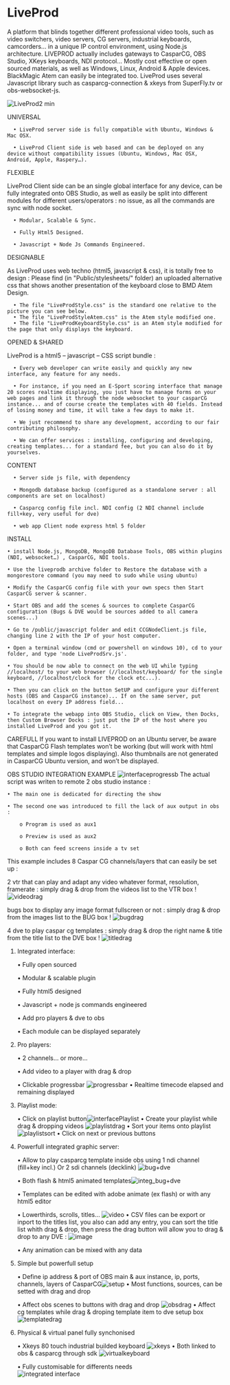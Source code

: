 # LiveProd

A platform that blinds together different professional video tools, such as video switchers, video servers, CG servers, industrial keyboards, camcorders… in a unique IP control environment, using Node.js architecture.
LIVEPROD actually includes gateways to CasparCG, OBS Studio, XKeys keyboards, NDI protocol… Mostly cost effective or open sourced materials, as well as Windows, Linux, Android & Apple devices. BlackMagic Atem can easily be integrated too. LiveProd uses several Javascript library such as casparcg-connection & xkeys from SuperFly.tv or obs-websocket-js.

![LiveProd2 min](https://user-images.githubusercontent.com/33838534/150338040-38de9301-2e7f-4ca9-b1bc-01d54662c860.png)

UNIVERSAL

	  • LiveProd server side is fully compatible with Ubuntu, Windows & Mac OSX.
  
	  • LiveProd Client side is web based and can be deployed on any device without compatibility issues (Ubuntu, Windows, Mac OSX, Android, Apple, Raspery…).

FLEXIBLE 

LiveProd Client side can be an single global interface for any device, can be fully integrated onto OBS Studio, as well as easily be split into different modules for different users/operators : no issue, as all the commands are sync with node socket.

	  • Modular, Scalable & Sync.
  
	  • Fully Html5 Designed.
  
	  • Javascript + Node Js Commands Engineered.
	 
DESIGNABLE

As LiveProd uses web techno (html5, javascript & css), it is totally free to design : Please find (in "Public/stylesheets/" folder) an uploaded alternative css that shows another presentation of the keyboard close to BMD Atem Design. 

	  • The file "LiveProdStyle.css" is the standard one relative to the picture you can see below.
	  • The file "LiveProdStyleAtem.css" is the Atem style modified one.
	  • The file "LiveProdKeyboardStyle.css" is an Atem style modified for the page that only displays the keyboard.

OPENED & SHARED

LiveProd is a html5 – javascript – CSS script bundle : 

	  • Every web developer can write easily and quickly any new interface, any feature for any needs.
	  
	  • For instance, if you need an E-Sport scoring interface that manage 20 scores realtime displaying, you just have to manage forms on your web pages and link it through the node websocket to your casparCG instance... and of course create the templates with 40 fields. Instead of losing money and time, it will take a few days to make it.

	  • We just recommend to share any development, according to our fair contributing philosophy.

	  • We can offer services : installing, configuring and developing, creating templates... for a standard fee, but you can also do it by yourselves.

CONTENT 

	  • Server side js file, with dependency

	  • Mongodb database backup (configured as a standalone server : all components are set on localhost)

	  • Casparcg config file incl. NDI config (2 NDI channel include fill+key, very useful for dve)

	  • web app Client node express html 5 folder

INSTALL

	• install Node.js, MongoDB, MongoDB Database Tools, OBS within plugins (NDI, websocket…) , CasparCG, NDI tools.
	
	• Use the liveprodb archive folder to Restore the database with a mongorestore command (you may need to sudo while using ubuntu)
	
	• Modify the CasparCG config file with your own specs then Start CasparCG server & scanner.
	
	• Start OBS and add the scenes & sources to complete CasparCG configuration (Bugs & DVE would be sources added to all camera scenes...)
	
	• Go to /public/javascript folder and edit CCGNodeClient.js file, changing line 2 with the IP of your host computer.
	
	• Open a terminal window (cmd or powershell on windows 10), cd to your folder, and type 'node LiveProdSrv.js'.
	
	• You should be now able to connect on the web UI while typing //localhost/ to your web browser (//localhost/keyboard/ for the single keyboard, //localhost/clock for the clock etc...). 
	
	• Then you can click on the button SetUP and configure your different hosts (OBS and CasparCG instance)... If on the same server, put localhost on every IP address field...

	• To integrate the webapp into OBS Studio, click on View, then Docks, then Custom Browser Docks : just put the IP of the host where you installed LiveProd and you got it.
	
CAREFULL
If you want to install LIVEPROD on an Ubuntu server, be aware that CasparCG Flash templates won’t  be working (but will work with html templates and simple logos displaying).
Also thumbnails are not generated in CasparCG Ubuntu version, and won’t be displayed.


OBS STUDIO INTEGRATION EXAMPLE
 ![interfaceprogressb](https://user-images.githubusercontent.com/33838534/149331784-bd27aa7f-628d-40b0-9ff2-258d951f8838.png)
 The actual script was writen to remote 2 obs studio instance :

	• The main one is dedicated for directing the show
	
	• The second one was introduced to fill the lack of aux output in obs :
	
		o Program is used as aux1
		
		o Preview is used as aux2
		
		o Both can feed screens inside a tv set
		

This example includes 8 Caspar CG channels/layers that can easily be set up : 

2 vtr that can play and adapt any video whatever format, resolution, framerate : simply drag & drop from the videos list to the VTR box !
![videodrag](https://user-images.githubusercontent.com/33838534/149331810-39fa0032-d60e-4530-b837-31a043ec5abb.png)

bugs box to display any image format fullscreen or not : simply drag & drop from the images list to the BUG box !
![bugdrag](https://user-images.githubusercontent.com/33838534/149331823-7bf3f83e-e7ee-448b-87ab-19601dbdb6b8.png)

4 dve to play caspar cg templates :  simply drag & drop the right name & title from the title list to the DVE box !
![titledrag](https://user-images.githubusercontent.com/33838534/149331813-6a32c77a-b191-405f-a8ca-b39595361478.png)	

1. Integrated interface:

	• Fully open sourced

	• Modular & scalable plugin

	• Fully html5 designed

	• Javascript + node js commands engineered

	• Add pro players & dve to obs

	• Each module can be displayed separately

2. Pro players:

	• 2 channels… or more…

	• Add video to a player with drag & drop

	• Clickable progressbar ![progressbar](https://user-images.githubusercontent.com/33838534/149331798-51d4b756-5ce9-4ecb-8743-326c2b1c0475.png)
	• Realtime timecode elapsed and remaining displayed


3. Playlist mode:

	• Click on playlist button![interfacePlaylist](https://user-images.githubusercontent.com/33838534/149331782-0d1bbaac-6b81-4e44-9b94-d102d1bb405b.png)
	• Create your playlist while drag & dropping videos ![playlistdrag](https://user-images.githubusercontent.com/33838534/149331817-07f502ea-1b9a-48a6-a0d8-625019f1a943.png)
	• Sort your items onto playlist ![playlistsort](https://user-images.githubusercontent.com/33838534/149331820-8a9fc596-fabc-4ca2-a71f-155beea87283.png)
	• Click on next or previous buttons

4. Powerfull integrated graphic server:

	• Allow to play casparcg template inside obs using 1 ndi channel (fill+key incl.) Or 2 sdi channels (decklink) ![bug+dve](https://user-images.githubusercontent.com/33838534/149331745-140bce96-ce02-4b86-b945-7370a4a49b6e.PNG)
	
	• Both flash & html5 animated templates![integ_bug+dve](https://user-images.githubusercontent.com/33838534/149331775-bc88d39d-2b4a-4f5b-8191-42c48a0f6f40.png)
	
	• Templates can be edited with adobe animate (ex flash) or with any html5 editor

	• Lowerthirds, scrolls, titles… ![video](https://user-images.githubusercontent.com/33838534/149331808-188130d9-a858-4d9a-8450-113d3cfb3d90.PNG)
	• CSV files can be export or inport to the titles list, you also can add any entry, you can sort the title list whith drag & drop, then press the drag button will allow you to drag & drop to any DVE : ![image](https://user-images.githubusercontent.com/33838534/149986211-cf35e53c-c617-46d3-81ec-d32060655668.png)
	
	• Any animation can be mixed with any data

5. Simple but powerfull setup

	• Define ip address & port of OBS main & aux instance, ip, ports, channels, layers of CasparCG![setup](https://user-images.githubusercontent.com/33838534/149331802-4403cef9-111c-41d5-8c6b-8ba3051ce373.png)
	• Most functions, sources, can be setted with drag and drop
	
	• Affect obs scenes to buttons with drag and drop ![obsdrag](https://user-images.githubusercontent.com/33838534/149331789-e7e073ad-3186-4733-ac9c-2aa5c5b7ffad.png)
	• Affect cg templates while drag & droping template item to dve setup box![templatedrag](https://user-images.githubusercontent.com/33838534/149331805-beccbf39-7cac-4e72-b55c-bc3df0d653de.png)


6. Physical & virtual panel fully synchonised

	• Xkeys 80 touch industrial builded keyboard ![xkeys](https://user-images.githubusercontent.com/33838534/149340530-4b16dc23-48fa-419b-b29d-9b65469825de.jpg)
	• Both linked to obs & casparcg through sdk ![virtualkeyboard](https://user-images.githubusercontent.com/33838534/149344923-6b781489-3407-4b35-a291-d0b48fc29480.PNG)
	
	• Fully customisable for differents needs	
![integrated interface](https://user-images.githubusercontent.com/33838534/149331778-197aa174-1117-4d35-bb37-bd79d9441697.png)

